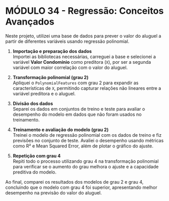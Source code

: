 # MÓDULO 34 - Regressão: Conceitos Avançados

Neste projeto, utilizei uma base de dados para prever o valor do aluguel a partir de diferentes variáveis usando regressão polinomial.

1. **Importação e preparação dos dados**  
   Importei as bibliotecas necessárias, carreguei a base e selecionei a variável **Valor Condomínio** como preditora (`X`), por ser a segunda variável com maior correlação com o valor do aluguel.

2. **Transformação polinomial (grau 2)**  
   Apliquei o `PolynomialFeatures` com grau 2 para expandir as características de `X`, permitindo capturar relações não lineares entre a variável preditora e o aluguel.

3. **Divisão dos dados**  
   Separei os dados em conjuntos de treino e teste para avaliar o desempenho do modelo em dados que não foram usados no treinamento.

4. **Treinamento e avaliação do modelo (grau 2)**  
   Treinei o modelo de regressão polinomial com os dados de treino e fiz previsões no conjunto de teste. Avaliei o desempenho usando métricas como R² e Mean Squared Error, além de plotar o gráfico do ajuste.

5. **Repetição com grau 4**  
   Repiti todo o processo utilizando grau 4 na transformação polinomial para verificar se o aumento do grau melhora o ajuste e a capacidade preditiva do modelo.

Ao final, comparei os resultados dos modelos de grau 2 e grau 4, concluindo que o modelo com grau 4 foi superior, apresentando melhor desempenho na previsão do valor do aluguel.
